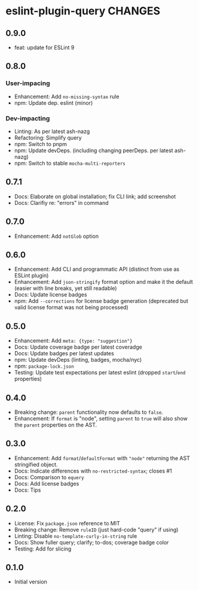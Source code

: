# eslint-plugin-query CHANGES

## 0.9.0

- feat: update for ESLint 9

## 0.8.0

### User-impacing

- Enhancement: Add `no-missing-syntax` rule
- npm: Update dep. eslint (minor)

### Dev-impacting

- Linting: As per latest ash-nazg
- Refactoring: Simplify query
- npm: Switch to pnpm
- npm: Update devDeps. (including changing peerDeps. per latest ash-nazg)
- npm: Switch to stable `mocha-multi-reporters`

## 0.7.1

- Docs: Elaborate on global installation; fix CLI link; add screenshot
- Docs: Clarifiy re: "errors" in command

## 0.7.0

- Enhancement: Add `notGlob` option

## 0.6.0

- Enhancement: Add CLI and programmatic API (distinct from use as
    ESLint plugin)
- Enhancement: Add `json-stringify` format option and make it the
    default (easier with line breaks, yet still readable)
- Docs: Update license badges
- npm: Add `--corrections` for license badge generation (deprecated
    but valid license format was not being processed)

## 0.5.0

- Enhancement: Add `meta: {type: "suggestion"}`
- Docs: Update coverage badge per latest coveradge
- Docs: Update badges per latest updates
- npm: Update devDeps (linting, badges, mocha/nyc)
- npm: `package-lock.json`
- Testing: Update test expectations per latest eslint (dropped
    `start`/`end` properties)

## 0.4.0

- Breaking change: `parent` functionality now defaults to `false`.
- Enhancement: If `format` is "node", setting `parent` to `true`
    will also show the `parent` properties on the AST.

## 0.3.0

- Enhancement: Add `format`/`defaultFormat` with `"node"` returning the
    AST stringified object.
- Docs: Indicate differences with `no-restricted-syntax`; closes #1
- Docs: Comparison to `equery`
- Docs: Add license badges
- Docs: Tips

## 0.2.0

- License: Fix `package.json` reference to MIT
- Breaking change: Remove `ruleID` (just hard-code "query" if using)
- Linting: Disable `no-template-curly-in-string` rule
- Docs: Show fuller query; clarify; to-dos; coverage badge color
- Testing: Add for slicing

## 0.1.0

- Initial version
